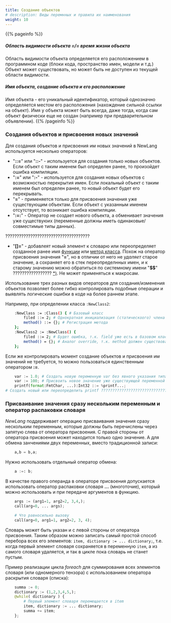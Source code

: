```yaml
---
title: Создание объектов
# description: Виды перемнных и правила их наименования
weight: 10
---
```


{{% pageinfo %}}
##### Область видимости объекта =/= время жизни объекта
Область видимости объекта определяется его расположением в программном коде (блоки кода, пространство имен, модели и т.д.)
Объект может существовать, но может быть не доступен из текущей области видимости.

#####  Имя объекта, создание объекта и его расположение
Имя объекта - его уникальный идентификатор, который однозначно определяется местом его расположения (нахождение сильной ссылки на объект).
Имя у объекта может быть всегда, даже тогда, когда сам объект физически еще не создан (например при предварительном объявлении).
{{% /pageinfo %}}

### Создания объектов и присвоения новых значений

Для создания объектов и присвоения им новых значений в NewLang используется несколько операторов:
- "**::=**" или "**::-**" - используется для создания только новых объектов.
                        Если объект с таким именем был определен ранее, то произойдет ошибка компиляции.
- "**:=**" или "**:-**" - используется для создания новых объектов с возможностью перекрытия имен.
                        Если локальный объект с таким именем был определен ранее, то новый объект будет его перекрывать.
- "**=**" - применяется только для присвоения значения уже существующим объектам. 
                        Если объект с указанным именем отсутствует, то возникает ошибка компиляции.
- "**:=:**" - Оператор не создает нового объекта, а обменивает значения уже существуюих (переменные должны иметь одинаковые/совместимые типы данных).

?????????????????????????????????????
- "**[]=**" - добавлеят новый элемент к словарю или переопределяет созданное ранее имя [функции](/ru/docs/types/funcs/) или [метод класса](/ru/docs/types/class/).
    Похож на оператор присвоения значения "**=**", но в отличии от него не *удаляет* старое значение, а сохраняет его в стек переопределнных имен,
    и к старому значению можно обратиться по системному имени "**$$**" ????????????????? [*)](). Не может применяться к макросам.

Использование трех разных видов операторов для создания/изменения объектов позволяет более гибко контролировать подобные операции и выявлять логические ошибки в коде на более раннем этапе. 

Например, при определении класса `:NewClass2`:
```bash
    :NewClass := :Class() { # Базовый класс
        filed ::= 2; # Однократная инициализация (статическоого) члена класса
        method() ::= {}; # Регистрация метода
    };
    :NewClass2 := :NewClass() {
        filed ::= 2; # Будет ошибка, т.к. field уже есть в базовом классе
        method() = {}; # Аналог override, т.к. method должен существовать в базовом классе
    };
```

Если же контролировать момент создание объектов и присвоения им значений не требуется, то можно пользоваться единственным оператором **:=**.

```python
    var := 1.0; # Создать новую переменную var без явного указания типа
    var := 100; # Присвоить новое значение уже существующей переменной
    printf(format:FmtChar, ...):Int32 ::= %printf...; 
# Создать новый или переопределить printf ???????????????????????????????????????????
```

### Присваивание значения сразу нескольким переменным и оператор распаковки словаря
*NewLang* поддерживает операцию присваивания значения сразу нескольким переменным, 
которые должны быть перечислены через запятую слева от оператора присвоения. 
С правой стороны от оператора присвоения может находится только одно значение.
А для обмена занчениями двух переменных, вместо традиционной записи:
```python
    a,b = b,a;
```
Нужно использовать отдельный оператор обмена:
```python
    a :=: b;
```

В качестве правого операнда в операторе присвоения допускается использовать оператор распаковки словаря **...** (многоточие),
который можно использовать и при передаче аргументов в функцию. 

```python
    args := (arg1=1, arg2=2, 3,4,);
    call(arg=0, ... args);

    # Что равносильно вызову
    call(arg=0, arg1=1, arg2=2, 3, 4);
```

Словарь может быть указан и с левой стороны от оператора присвоения. 
Таким образом можно записать самый простой способ перебора всех его элементов: 
`item, dictionary := ... dictionary;`, т.е. когда первый элемент словаря сохраняется в переменную `item`, а из самого словаря удаляется,
и так в цикле пока словарь не станет пустым.

Пример реализации цикла *foreach* для суммирования всех элементов словаря (или одномерного тензора) 
с использованием оператора раскрытия словаря (списка):
```python
    summa := 0;
    dictionary := (1,2,3,4,5,);
    @while( dictionary ) {
        # Первый элемент словаря перемещается в item
        item, dictionary := ... dictionary; 
        summa += item;
    };
```

